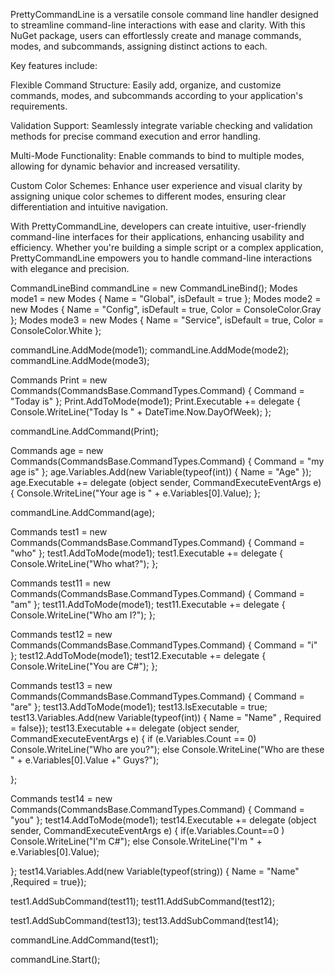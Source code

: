 PrettyCommandLine is a versatile console command line handler designed to streamline command-line interactions with ease and clarity. With this NuGet package, users can effortlessly create and manage commands, modes, and subcommands, assigning distinct actions to each.

Key features include:

Flexible Command Structure: Easily add, organize, and customize commands, modes, and subcommands according to your application's requirements.

Validation Support: Seamlessly integrate variable checking and validation methods for precise command execution and error handling.

Multi-Mode Functionality: Enable commands to bind to multiple modes, allowing for dynamic behavior and increased versatility.

Custom Color Schemes: Enhance user experience and visual clarity by assigning unique color schemes to different modes, ensuring clear differentiation and intuitive navigation.

With PrettyCommandLine, developers can create intuitive, user-friendly command-line interfaces for their applications, enhancing usability and efficiency. Whether you're building a simple script or a complex application, PrettyCommandLine empowers you to handle command-line interactions with elegance and precision.

CommandLineBind commandLine = new CommandLineBind();
Modes mode1 = new Modes { Name = "Global", isDefault = true };
Modes mode2 = new Modes { Name = "Config", isDefault = true, Color = ConsoleColor.Gray };
Modes mode3 = new Modes { Name = "Service", isDefault = true, Color = ConsoleColor.White };

commandLine.AddMode(mode1);
commandLine.AddMode(mode2);
commandLine.AddMode(mode3);

Commands Print = new Commands(CommandsBase.CommandTypes.Command) { Command = "Today is" };
Print.AddToMode(mode1);
Print.Executable += delegate { Console.WriteLine("Today Is " + DateTime.Now.DayOfWeek); };

commandLine.AddCommand(Print);

Commands age = new Commands(CommandsBase.CommandTypes.Command) { Command = "my age is" };
age.Variables.Add(new Variable(typeof(int)) { Name = "Age" });
age.Executable += delegate (object sender, CommandExecuteEventArgs e) { Console.WriteLine("Your age is " + e.Variables[0].Value); };

commandLine.AddCommand(age);


Commands test1 = new Commands(CommandsBase.CommandTypes.Command) { Command = "who" };
test1.AddToMode(mode1);
test1.Executable += delegate { Console.WriteLine("Who what?"); };

Commands test11 = new Commands(CommandsBase.CommandTypes.Command) { Command = "am" };
test11.AddToMode(mode1);
test11.Executable += delegate { Console.WriteLine("Who am I?"); };


Commands test12 = new Commands(CommandsBase.CommandTypes.Command) { Command = "i" };
test12.AddToMode(mode1);
test12.Executable += delegate { Console.WriteLine("You are C#"); };

Commands test13 = new Commands(CommandsBase.CommandTypes.Command) { Command = "are" };
test13.AddToMode(mode1);
test13.IsExecutable = true;
test13.Variables.Add(new Variable(typeof(int)) { Name = "Name" , Required = false});
test13.Executable +=
  delegate (object sender, CommandExecuteEventArgs e) {
      if (e.Variables.Count == 0)
          Console.WriteLine("Who are you?");
      else
          Console.WriteLine("Who are these " + e.Variables[0].Value +" Guys?");

  };

Commands test14 = new Commands(CommandsBase.CommandTypes.Command) { Command = "you" };
test14.AddToMode(mode1);
test14.Executable += delegate (object sender, CommandExecuteEventArgs e) { 
  if(e.Variables.Count==0 )
      Console.WriteLine("I'm C#");
 else
      Console.WriteLine("I'm " + e.Variables[0].Value);

};
test14.Variables.Add(new Variable(typeof(string)) { Name = "Name" ,Required = true});


test1.AddSubCommand(test11);
test11.AddSubCommand(test12);

test1.AddSubCommand(test13);
test13.AddSubCommand(test14);

commandLine.AddCommand(test1);

commandLine.Start();